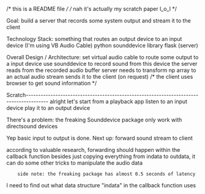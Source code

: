 /* this is a README file */
/* nah it's actually my scratch paper l_o_l */

Goal:
    build a server that records some system output and stream it to the client

Technology Stack:
    something that routes an output device to an input device (I'm using VB Audio Cable)
    python sounddevice library
    flask (server)

Overall Design / Architecture:
    set virtual audio cable to route some output to a input device
    use sounddevice to record sound from this device
    the server reads from the recorded audio buffer
        server needs to transform np array to an actual audio stream
    sends it to the client (on request)
    /* the client uses browser to get sound information */

Scratch---------------------------------------------------------------------------------------
alright let's start from a playback app
    listen to an input device
    play it to an output device

There's a problem: the freaking Sounddevice package only work with directsound devices

Yep basic input to output is done.
Next up: forward sound stream to client

according to valuable research, forwarding should happen within the callback function
besides just copying everything from indata to outdata, it can do some other tricks to manipulate the audio data

        side note: the freaking package has almost 0.5 seconds of latency

I need to find out what data structure "indata" in the callback function uses
